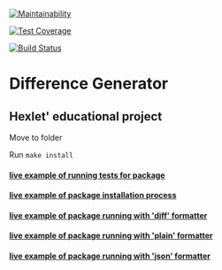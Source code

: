 [![Maintainability](https://api.codeclimate.com/v1/badges/c44c0417cf38354f6fd7/maintainability)](https://codeclimate.com/github/CalledByThe4ire/frontend-project-lvl2/maintainability)

[![Test Coverage](https://api.codeclimate.com/v1/badges/c44c0417cf38354f6fd7/test_coverage)](https://codeclimate.com/github/CalledByThe4ire/frontend-project-lvl2/test_coverage)

[![Build Status](https://travis-ci.org/CalledByThe4ire/frontend-project-lvl2.svg?branch=master)](https://travis-ci.org/CalledByThe4ire/frontend-project-lvl2)

# Difference Generator
## Hexlet' educational project

Move to folder

Run `make install`

#### [live example of running tests for package](https://asciinema.org/a/261288)
#### [live example of package installation process](https://asciinema.org/a/261282)
#### [live example of package running with 'diff' formatter](https://asciinema.org/a/261283)
#### [live example of package running with 'plain' formatter](https://asciinema.org/a/261285)
#### [live example of package running with 'json' formatter](https://asciinema.org/a/262691)





